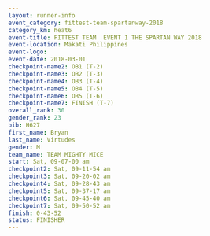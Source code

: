 ```yaml
---
layout: runner-info 
event_category: fittest-team-spartanway-2018 
category_km: heat6 
event-title: FITTEST TEAM  EVENT 1 THE SPARTAN WAY 2018 
event-location: Makati Philippines 
event-logo: 
event-date: 2018-03-01 
checkpoint-name2: OB1 (T-2) 
checkpoint-name3: OB2 (T-3) 
checkpoint-name4: OB3 (T-4) 
checkpoint-name5: OB4 (T-5) 
checkpoint-name6: OB5 (T-6) 
checkpoint-name7: FINISH (T-7) 
overall_rank: 30
gender_rank: 23
bib: H627
first_name: Bryan
last_name: Virtudes
gender: M
team_name: TEAM MIGHTY MICE
start: Sat, 09-07-00 am
checkpoint2: Sat, 09-11-54 am
checkpoint3: Sat, 09-20-02 am
checkpoint4: Sat, 09-28-43 am
checkpoint5: Sat, 09-37-17 am
checkpoint6: Sat, 09-45-40 am
checkpoint7: Sat, 09-50-52 am
finish: 0-43-52
status: FINISHER
---
```

